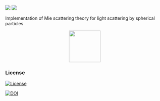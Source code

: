 
[![](http://www.r-pkg.org/badges/version/mie)](http://cran.rstudio.com/web/packages/mie/index.html) [![](http://cranlogs.r-pkg.org/badges/grand-total/mie)](http://cran.rstudio.com/web/packages/mie/index.html)

Implementation of Mie scattering theory for light scattering by spherical particles

<img src="overview.png" width="100" style="display: block; margin: auto;" />

### License

[![License](http://img.shields.io/badge/license-GPL%20%28%3E=%202%29-brightgreen.svg?style=flat)](http://www.gnu.org/licenses/gpl-2.0.html)

[![DOI](https://zenodo.org/badge/3128881.svg)](https://zenodo.org/badge/latestdoi/3128881)
